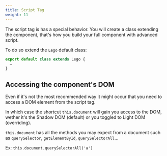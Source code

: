 ```yaml
---
title: Script Tag
weight: 11
---
```


The script tag is has a special behavior.
You will create a class extending the component, that's how you build your
full component with advanced script.

To do so extend the `Lego` default class:

```js
export default class extends Lego {
  …
}
```

## Accessing the component's DOM

Even if it's not the most recommended way it might occur that you need to access a DOM element from the script tag.

In which case the shortcut `this.document` will gain you access to the DOM,
wether it's the Shadow DOM (default) or you toggled to Light DOM (overriding).

`this.document` has all the methods you may expect from a document such as
`querySelector`, `getElementById`, `querySelectorAll`…

Ex: `this.document.querySelectorAll('a')`
